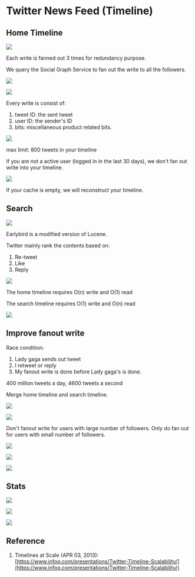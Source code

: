 # Twitter News Feed \(Timeline\)

## Home Timeline



![](../.gitbook/assets/image%20%2817%29.png)

Each write is fanned out 3 times for redundancy purpose.

We query the Social Graph Service to fan out the write to all the followers.

![](../.gitbook/assets/image%20%2828%29.png)

![](../.gitbook/assets/image%20%286%29.png)

Every write is consist of:

1. tweet ID: the sent tweet
2. user ID: the sender's ID
3. bits: miscellaneous product related bits.

![](../.gitbook/assets/image%20%2821%29.png)

max limit: 800 tweets in your timeline

If you are not a active user \(logged in in the last 30 days\), we don't fan out write into your timeline.

![](../.gitbook/assets/image%20%2811%29.png)

If your cache is empty, we will reconstruct your timeline.



## Search

![](../.gitbook/assets/image%20%2810%29.png)

Earlybird is a modified version of Lucene.

Twitter mainly rank the contents based on:

1. Re-tweet
2. Like
3. Reply

![](../.gitbook/assets/image%20%2818%29.png)

The home timeline requires O\(n\) write and O\(1\) read

The search timeline requires O\(1\) write and O\(n\) read

![](../.gitbook/assets/image%20%2834%29.png)

## Improve fanout write

Race condition:

1. Lady gaga sends out tweet
2. I retweet or reply
3. My fanout write is done before Lady gaga's is done.

400 million tweets a day, 4600 tweets a second

Merge home timeline and search timeline.

![](../.gitbook/assets/image%20%284%29.png)

![](../.gitbook/assets/image%20%283%29.png)

Don't fanout write for users with large number of followers. Only do fan out for users with small number of followers.

![](../.gitbook/assets/image%20%2822%29.png)

![](../.gitbook/assets/image%20%2844%29.png)

![](../.gitbook/assets/image%20%2835%29.png)



## Stats

![](../.gitbook/assets/image%20%2815%29.png)

![](../.gitbook/assets/image%20%2841%29.png)

![](../.gitbook/assets/image%20%2837%29.png)

## Reference

1. Timelines at Scale \(APR 03, 2013\): [https://www.infoq.com/presentations/Twitter-Timeline-Scalability/](https://www.infoq.com/presentations/Twitter-Timeline-Scalability/)

